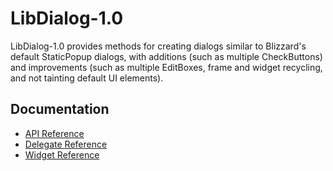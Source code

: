 # LibDialog-1.0
LibDialog-1.0 provides methods for creating dialogs similar to Blizzard's default StaticPopup dialogs, with additions (such as multiple CheckButtons) and improvements (such as multiple EditBoxes, frame and widget recycling, and not tainting default UI elements).

## Documentation
- [API Reference](https://www.wowace.com/projects/libdialog-1-0/pages/api-reference)
- [Delegate Reference](https://www.wowace.com/projects/libdialog-1-0/pages/delegate-reference)
- [Widget Reference](https://www.wowace.com/projects/libdialog-1-0/pages/widget-reference)
